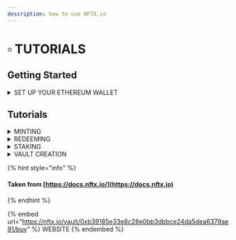 ```yaml
---
description: how to use NFTX.io
---
```


# ▫ TUTORIALS

## Getting Started

<details>

<summary>SET UP YOUR ETHEREUM WALLET</summary>

<mark style="color:green;"></mark>[MetaMask - Install Guide](https://cryptobriefing.com/metamask-beginner-guide/)

[MetaMask - Fund your Wallet with ETH](https://metamask.zendesk.com/hc/en-us/articles/360058239311-Directly-buying-tokens-with-on-ramps-in-MetaMask)

Connect your MetaMask Wallet to the Marketplace using tutorial below.

</details>

## Tutorials

<details>

<summary>MINTING</summary>

By adding your NFT to an NFTX vault you mint an ERC-20 token (vToken) that has a 1:1 claim on a random NFT inside the vault.

Unlike a non-fungible token (NFT), an ERC-20 is fungible (all tokens are the same) and this allows it to be:

* Instantly sold at an AMM (like Sushiswap)&#x20;
* Pooled in an AMM to earn trading fees
* Staking
* Used as collateral to borrow stablecoins

vTokens can be used to redeem a random vault NFT at any time.

[MINTING STEP-BY-STEP TUTORIAL ](https://docs.nftx.io/tutorials/minting#minting-step-by-step)

</details>

<details>

<summary>REDEEMING</summary>

Redemptions allow users to take ownership of an underlying NFT from within a vault. This means that a user can go to an AMM like Sushiswap, purchase a single vToken like PUNK and use that token to claim a random CryptoPunk from the [PHUNK Vault](https://nftx.io/vault/0xb39185e33e8c28e0bb3dbbce24da5dea6379ae91/redeem/).

For an additional fee, usually 5% (1.05 vTokens), users are able to select a specific NFT from the vault.

[REDEEMING STEP-BY-STEP TUTORIAL](https://docs.nftx.io/tutorials/redeeming#redeeming-step-by-step)

</details>

<details>

<summary>STAKING</summary>

To stake on NFTX you first need to get a token for one of the NFTX vaults. In this example we're going to look at the AVASTR vault.

[STAKING STEP-BY-STEP TUTORIAL](https://docs.nftx.io/tutorials/staking#get-a-vtoken)

</details>

<details>

<summary>VAULT CREATION</summary>

Vault creation is at the heart of the NFTX protocol and allows users and content creators to begin [minting](https://phunks.gitbook.io/knowledge-base/nll/nftx.io/tutorials#tutorials) fungible ERC20 tokens for any NFT.

By creating NFT-backed ERC20 tokens, users can create liquid markets for otherwise illiquid NFTs whilst also earning fees and rewards from liquidity provision.

Protocol fees have been introduced in V2 of the NFTX.

[VAULT CREATION STEP-BY-STEP TUTORIAL](https://docs.nftx.io/tutorials/vault-creation#vault-creation-step-by-step)

</details>

{% hint style="info" %}
#### Taken from [https://docs.nftx.io/](https://docs.nftx.io)
{% endhint %}

{% embed url="https://nftx.io/vault/0xb39185e33e8c28e0bb3dbbce24da5dea6379ae91/buy" %}
WEBSITE
{% endembed %}

